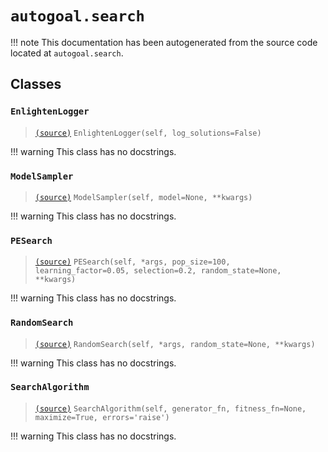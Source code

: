 # `autogoal.search`

!!! note
    This documentation has been autogenerated from the source code located at `autogoal.search`.

## Classes

### `EnlightenLogger`

> [`(source)`](https://github.com/sestevez/autogoal/blob/master/autogoal/search/_base.py#L107)
> `EnlightenLogger(self, log_solutions=False)`


!!! warning
    This class has no docstrings.

### `ModelSampler`

> [`(source)`](https://github.com/sestevez/autogoal/blob/master/autogoal/search/_pge.py#L8)
> `ModelSampler(self, model=None, **kwargs)`


!!! warning
    This class has no docstrings.

### `PESearch`

> [`(source)`](https://github.com/sestevez/autogoal/blob/master/autogoal/search/_pge.py#L207)
> `PESearch(self, *args, pop_size=100, learning_factor=0.05, selection=0.2, random_state=None, **kwargs)`


!!! warning
    This class has no docstrings.

### `RandomSearch`

> [`(source)`](https://github.com/sestevez/autogoal/blob/master/autogoal/search/_random.py#L7)
> `RandomSearch(self, *args, random_state=None, **kwargs)`


!!! warning
    This class has no docstrings.

### `SearchAlgorithm`

> [`(source)`](https://github.com/sestevez/autogoal/blob/master/autogoal/search/_base.py#L5)
> `SearchAlgorithm(self, generator_fn, fitness_fn=None, maximize=True, errors='raise')`


!!! warning
    This class has no docstrings.

